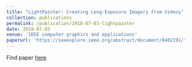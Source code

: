 ```yaml
---
title: "LightPainter: Creating Long-Exposure Imagery from Videos"
collection: publications
permalink: /publication/2018-07-03-lightpainter
date: 2018-07-03
venue: 'IEEE computer graphics and applications'
paperurl: 'https://ieeexplore.ieee.org/abstract/document/8402191/'
---
```


Find paper [here](https://ieeexplore.ieee.org/abstract/document/8402191/)

